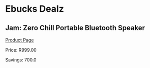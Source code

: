 
# Ebucks Dealz
## Jam: Zero Chill Portable Bluetooth Speaker
[Product Page](https://www.ebucks.com/web/shop/productSelected.do?prodId=560204336&catId=714972993)

Price: R999.00

Savings: 700.0


	